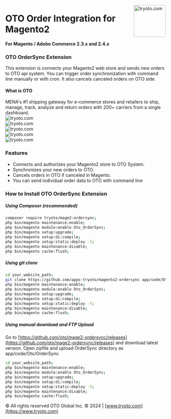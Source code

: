 <a href="https://www.tryoto.com" title="Oto Logo" ><img src="https://i.postimg.cc/Nfyb8YwL/OTO-logo.jpg" width="100" align="right" title="tryoto.com" /></a>

# OTO Order Integration for Magento2
#### For Magento / Adobe Commerce 2.3.x and 2.4.x

### OTO OrderSync Extension
This extension is connects your Magento2 web store and sends new orders to OTO api system.
You can trigger order synchronization with command line manually or with cron.
It also cancels canceled orders on OTO side.

#### What is OTO
MENA's #1 shipping gateway for e-commerce stores and retailers to ship, manage, track, analyze and return orders with 200+ carriers from a single dashboard.
<br />
<img src="https://i.postimg.cc/C1QkdB57/Component-79-1-1.png"              align="left" title="tryoto.com" style="max-width:100%;"/><br />
<img src="https://i.postimg.cc/0N9p41hY/Component-80-1-1-2048x1420.png"    align="left" title="tryoto.com" style="max-width:100%;"/><br />
<img src="https://i.postimg.cc/bNdV6k1y/Component-81-1-1-1-2048x1281.webp" align="left" title="tryoto.com" style="max-width:100%;"/><br />
<img src="https://i.postimg.cc/PJvZDX8j/Component-89-1.png"                align="left" title="tryoto.com" style="max-width:100%;"/><br />
<img src="https://i.postimg.cc/GhpVZZn1/360-degree.png"                    align="left" title="tryoto.com" style="max-width:100%;"/><br />

### Features
* Connects and authorizes your Magento2 store to OTO System.
* Synchronizes your new orders to OTO.
* Cancels orders in OTO if canceled in Magento.
* You can send individual order data to OTO with command line

### How to Install OTO OrderSync Extension

##### Using Composer (recommended)

```sh
composer require tryoto/mage2-ordersync;
php bin/magento maintenance:enable;
php bin/magento module:enable Oto_OrderSync;
php bin/magento setup:upgrade;
php bin/magento setup:di:compile;
php bin/magento setup:static:deploy -f;
php bin/magento maintenance:disable;
php bin/magento cache:flush;
```

##### Using git clone

```sh
cd your_website_path;
git clone https://github.com/apps-tryoto/magento2-ordersync app/code/Oto/OrderSync;
php bin/magento maintenance:enable;
php bin/magento module:enable Oto_OrderSync;
php bin/magento setup:upgrade;
php bin/magento setup:di:compile;
php bin/magento setup:static:deploy -f;
php bin/magento maintenance:disable;
php bin/magento cache:flush;
```

##### Using manual download and FTP Upload

Go to [https://github.com/oto/mage2-ordersync/releases](https://github.com/oto/mage2-ordersync/releases) and download latest version.
Open zipfile and upload OrderSync directory as app/code/Oto/OrderSync

```sh
cd your_website_path;
php bin/magento maintenance:enable;
php bin/magento module:enable Oto_OrderSync;
php bin/magento setup:upgrade;
php bin/magento setup:di:compile;
php bin/magento setup:static:deploy -f;
php bin/magento maintenance:disable;
php bin/magento cache:flush;
```

© All rights reserved OTO Global Inc. © 2024 | [www.tryoto.com](https://www.tryoto.com)